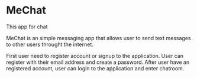 # MeChat
This app for chat

MeChat is an simple messaging app that allows user to send text messages to other users throught the internet.

First user need to register account or signup to the application. User can register with their email address and create a password. After user have an registered account, user can login to the application and enter chatroom.
